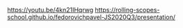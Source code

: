 https://youtu.be/4kn21IHqrwg
https://rolling-scopes-school.github.io/fedorovichpavel-JS2020Q3/presentation/
